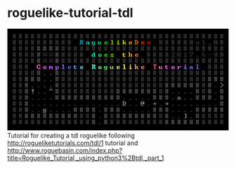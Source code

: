 # roguelike-tutorial-tdl
![Alt text](/logo.png?raw=true "Roguelikedev Logo")
Tutorial for creating a tdl roguelike following http://rogueliketutorials.com/tdl/1 tutorial and http://www.roguebasin.com/index.php?title=Roguelike_Tutorial,_using_python3%2Btdl,_part_1
